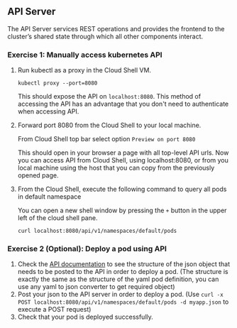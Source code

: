 ## API Server

The API Server services REST operations and provides the frontend to the cluster’s shared state through which all other components interact.

### Exercise 1: Manually access kubernetes API

1. Run kubectl as a proxy in the Cloud Shell VM.
    ```
    kubectl proxy --port=8080
    ```
    This should expose the API on `localhost:8080`. This method of accessing the API has an advantage that you don't need to authenticate when accessing API.

1. Forward port 8080 from the Cloud Shell to your local machine.

    From Cloud Shell top bar select option `Preview on port 8080`

    This should open in your browser a page with all top-level API urls. Now you can access API from Cloud Shell, using localhost:8080, or from you local machine using the host that you can copy from the previously opened page.

1. From the Cloud Shell, execute the following command to query all pods in default namespace

    You can open a new shell window by pressing the `+` button in the upper left of the cloud shell pane.

    ```
    curl localhost:8080/api/v1/namespaces/default/pods
    ```

### Exercise 2 (Optional): Deploy a pod using API

1. Check the [API documentation](https://kubernetes.io/docs/reference/generated/kubernetes-api/v1.10/#create-55) to see the structure of the json object that needs to be posted to the API in order to deploy a pod. (The structure is exactly the same as the structure of the yaml pod definition, you can use any yaml to json converter to get required object)
1. Post your json to the API server in order to deploy a pod. (Use `curl -x POST localhost:8080/api/v1/namespaces/default/pods -d myapp.json` to execute a POST request)
1. Check that your pod is deployed successfully.
